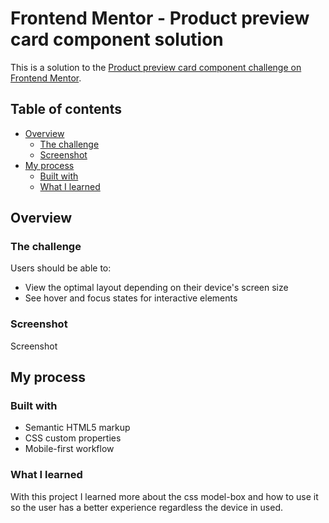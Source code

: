 # Frontend Mentor - Product preview card component solution

This is a solution to the [Product preview card component challenge on Frontend Mentor](https://www.frontendmentor.io/challenges/product-preview-card-component-GO7UmttRfa). 

## Table of contents

- [Overview](#overview)
  - [The challenge](#the-challenge)
  - [Screenshot](#screenshot)
- [My process](#my-process)
  - [Built with](#built-with)
  - [What I learned](#what-i-learned)


## Overview

### The challenge

Users should be able to:

- View the optimal layout depending on their device's screen size
- See hover and focus states for interactive elements

### Screenshot

Screenshot[](./images/screenshot.png)


## My process

### Built with

- Semantic HTML5 markup
- CSS custom properties
- Mobile-first workflow

### What I learned

With this project I learned more about the css model-box and how to use it so the user has a better experience regardless the device in used. 
